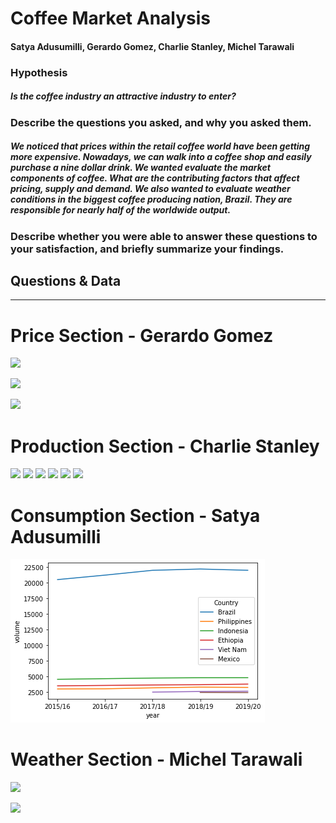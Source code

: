 # Coffee Market Analysis #
#### Satya Adusumilli, Gerardo Gomez, Charlie Stanley, Michel Tarawali ####

### Hypothesis ###
##### Is the coffee industry an attractive industry to enter? #####

### Describe the questions you asked, and why you asked them. ###
#####  We noticed that prices within the retail coffee world have been getting more expensive. Nowadays, we can walk into a coffee shop and easily purchase a nine dollar drink. We wanted evaluate the market components of coffee. What are the contributing factors that affect pricing, supply and demand. We also wanted to evaluate weather conditions in the biggest coffee producing nation, Brazil. They are responsible for nearly half of the worldwide output. #####

### Describe whether you were able to answer these questions to your satisfaction, and briefly summarize your findings. ###
#####  #####

## Questions & Data ##
---
# Price Section - Gerardo Gomez #

![](https://github.com/cstanley99/group1/blob/main/icopricing.png)

![](https://github.com/cstanley99/group1/blob/main/futuresprices.png)

![](https://github.com/cstanley99/group1/blob/main/combined_prices.png)


# Production Section - Charlie Stanley 
![](https://github.com/cstanley99/group1/blob/main/total_prod_bar.png)
![](https://github.com/cstanley99/group1/blob/main/prod_by_country_vertical_bar.png)
![](https://github.com/cstanley99/group1/blob/main/prod_by_country_horizontal_bar.png)
![](https://github.com/cstanley99/group1/blob/main/by_country_prodplot.png)
![](https://github.com/cstanley99/group1/blob/main/top10barplot.png)
![](https://github.com/cstanley99/group1/blob/main/top10lineplot.png)







# Consumption Section - Satya Adusumilli #
![](https://github.com/cstanley99/Coffee-Market-Analysis/blob/main/coffee_consumption.png)

# Weather Section - Michel Tarawali #

![](https://github.com/cstanley99/group1/blob/main/images/Ave%20Temp%20in%20Brazil.png)

![](https://github.com/cstanley99/group1/blob/main/images/Ave%20Wind%20in%20Brazil.png)

